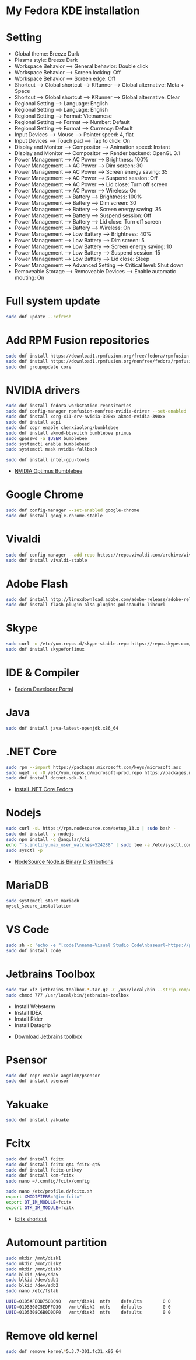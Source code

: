 # My Fedora KDE installation

# Setting
*  Global theme: Breeze Dark
*  Plasma style: Breeze Dark
*  Workspace Behavior --> General behavior: Double click
*  Workspace Behavior --> Screen locking: Off
*  Workspace Behavior --> Screen edge: Off
*  Shortcut --> Global shortcut --> KRunner --> Global alternative: Meta + Space
*  Shortcut --> Global shortcut --> KRunner --> Global alternative: Clear
*  Regional Setting --> Language: English
*  Regional Setting --> Language: English
*  Regional Setting --> Format: Vietnamese
*  Regional Setting --> Format --> Number: Default
*  Regional Setting --> Format --> Currency: Default
*  Input Devices --> Mouse --> Pointer speed: 4, flat
*  Input Devices --> Touch pad --> Tap to click: On
*  Display and Monitor --> Compositor --> Animation speed: Instant
*  Display and Monitor --> Compositor --> Render backend: OpenGL 3.1
*  Power Management --> AC Power --> Brightness: 100%
*  Power Management --> AC Power --> Dim screen: 30
*  Power Management --> AC Power --> Screen energy saving: 35
*  Power Management --> AC Power --> Suspend session: Off
*  Power Management --> AC Power --> Lid close: Turn off screen
*  Power Management --> AC Power --> Wireless: On
*  Power Management --> Battery --> Brightness: 100%
*  Power Management --> Battery --> Dim screen: 30
*  Power Management --> Battery --> Screen energy saving: 35
*  Power Management --> Battery --> Suspend session: Off
*  Power Management --> Battery --> Lid close: Turn off screen
*  Power Management --> Battery --> Wireless: On
*  Power Management --> Low Battery --> Brightness: 40%
*  Power Management --> Low Battery --> Dim screen: 5
*  Power Management --> Low Battery --> Screen energy saving: 10
*  Power Management --> Low Battery --> Suspend session: 15
*  Power Management --> Low Battery --> Lid close: Sleep
*  Power Management --> Advanced Setting --> Critical level: Shut down
*  Removeable Storage --> Removeable Devices --> Enable automatic mouting: On

# Full system update
```bash
sudo dnf update --refresh
```

# Add RPM Fusion repositories
```bash
sudo dnf install https://download1.rpmfusion.org/free/fedora/rpmfusion-free-release-$(rpm -E %fedora).noarch.rpm
sudo dnf install https://download1.rpmfusion.org/nonfree/fedora/rpmfusion-nonfree-release-$(rpm -E %fedora).noarch.rpm
sudo dnf groupupdate core
```

# NVIDIA drivers
```bash
sudo dnf install fedora-workstation-repositories
sudo dnf config-manager rpmfusion-nonfree-nvidia-driver --set-enabled
sudo dnf install xorg-x11-drv-nvidia-390xx akmod-nvidia-390xx
sudo dnf install acpi
sudo dnf copr enable chenxiaolong/bumblebee
sudo dnf install akmod-bbswitch bumblebee primus
sudo gpasswd -a $USER bumblebee
sudo systemctl enable bumblebeed
sudo systemctl mask nvidia-fallback

sudo dnf install intel-gpu-tools
```

- [NVIDIA Optimus Bumblebee](https://docs.fedoraproject.org/en-US/quick-docs/bumblebee/)

# Google Chrome
```bash
sudo dnf config-manager --set-enabled google-chrome
sudo dnf install google-chrome-stable
```

# Vivaldi
```bash
sudo dnf config-manager --add-repo https://repo.vivaldi.com/archive/vivaldi-fedora.repo
sudo dnf install vivaldi-stable
```

# Adobe Flash
```bash
sudo dnf install http://linuxdownload.adobe.com/adobe-release/adobe-release-x86_64-1.0-1.noarch.rpm
sudo dnf install flash-plugin alsa-plugins-pulseaudio libcurl
```

# Skype
```bash
sudo curl -o /etc/yum.repos.d/skype-stable.repo https://repo.skype.com/rpm/stable/skype-stable.repo
sudo dnf install skypeforlinux
```

# IDE & Compiler
- [Fedora Developer Portal](https://developer.fedoraproject.org/)

# Java
```bash
sudo dnf install java-latest-openjdk.x86_64
```

# .NET Core
```bash
sudo rpm --import https://packages.microsoft.com/keys/microsoft.asc
sudo wget -q -O /etc/yum.repos.d/microsoft-prod.repo https://packages.microsoft.com/config/fedora/30/prod.repo
sudo dnf install dotnet-sdk-3.1
```
- [Install .NET Core Fedora](https://docs.microsoft.com/vi-vn/dotnet/core/install/linux-package-manager-fedora30)

# Nodejs
```bash
sudo curl -sL https://rpm.nodesource.com/setup_13.x | sudo bash -
sudo dnf install -y nodejs
sudo npm install -g @angular/cli
echo "fs.inotify.max_user_watches=524288" | sudo tee -a /etc/sysctl.conf
sudo sysctl -p
```
- [NodeSource Node.js Binary Distributions](https://github.com/nodesource/distributions/blob/master/README.md#rpm)

# MariaDB
```bash
sudo systemctl start mariadb
mysql_secure_installation
```

# VS Code
```bash
sudo sh -c 'echo -e "[code]\nname=Visual Studio Code\nbaseurl=https://packages.microsoft.com/yumrepos/vscode\nenabled=1\ngpgcheck=1\ngpgkey=https://packages.microsoft.com/keys/microsoft.asc" > /etc/yum.repos.d/vscode.repo'
sudo dnf install code
```

# Jetbrains Toolbox
```bash
sudo tar xfz jetbrains-toolbox-*.tar.gz -C /usr/local/bin --strip-components 1
sudo chmod 777 /usr/local/bin/jetbrains-toolbox
```
*  Install Webstorm
*  Install IDEA
*  Install Rider
*  Install Datagrip
- [Download Jetbrains toolbox](https://www.jetbrains.com/toolbox-app/)

# Psensor
```bash
sudo dnf copr enable angeldm/psensor 
sudo dnf install psensor
```

# Yakuake
```bash
sudo dnf install yakuake
```

# Fcitx
```bash
sudo dnf install fcitx
sudo dnf install fcitx-qt4 fcitx-qt5
sudo dnf install fcitx-unikey
sudo dnf install kcm-fcitx
sudo nano ~/.config/fcitx/config
```
```bash
sudo nano /etc/profile.d/fcitx.sh
export XMODIFIERS="@im-fcitx"
export QT_IM_MODULE=fcitx
export GTK_IM_MODULE=fcitx
```
- [fcitx shortcut](https://askubuntu.com/questions/736638/fcitx-wont-trigger-ime-on-superspace)

# Automount partition
```bash
sudo mkdir /mnt/disk1
sudo mkdir /mnt/disk2
sudo mkdir /mnt/disk3
sudo blkid /dev/sda5
sudo blkid /dev/sdb1
sudo blkid /dev/sdb2
sudo nano /etc/fstab

UUID=01D5AFE0D7508090   /mnt/disk1  ntfs    defaults        0 0
UUID=01D5308C5EDFFD30   /mnt/disk2  ntfs    defaults        0 0
UUID=01D5308C6B0D0DF0   /mnt/disk3  ntfs    defaults        0 0
```

# Remove old kernel
```bash
sudo dnf remove kernel*5.3.7-301.fc31.x86_64
```